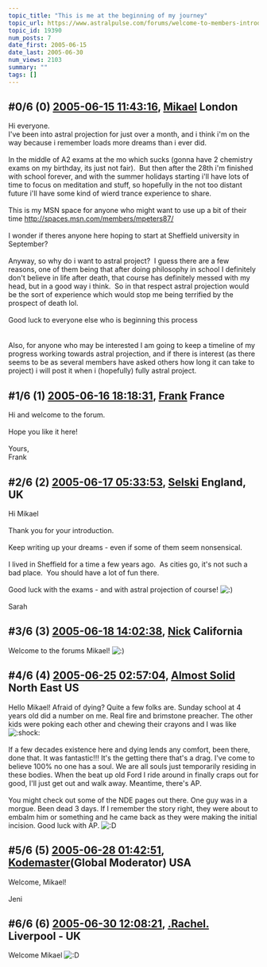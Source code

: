 ```yaml
---
topic_title: "This is me at the beginning of my journey"
topic_url: https://www.astralpulse.com/forums/welcome-to-members-introductions!/this-is-me-at-the-beginning-of-my-journey
topic_id: 19390
num_posts: 7
date_first: 2005-06-15
date_last: 2005-06-30
num_views: 2103
summary: ""
tags: []
---
```


## \#0/6 (0) [2005-06-15 11:43:16](https://www.astralpulse.com/forums/index.php?msg=166703), [Mikael](https://www.astralpulse.com/forums/profile/?u=9219) London ##
<section>
Hi everyone.
<br>
I've been into astral projection for just over a month, and i think i'm on the way because i remember loads more dreams than i ever did.
<br>
<br>
In the middle of A2 exams at the mo which sucks (gonna have 2 chemistry exams on my birthday, its just not fair).  But then after the 28th i'm finished with school forever, and with the summer holidays starting i'll have lots of time to focus on meditation and stuff, so hopefully in the not too distant future i'll have some kind of wierd trance experience to share.
<br>
<br>
This is my MSN space for anyone who might want to use up a bit of their time
<a class="bbc_link" href="http://spaces.msn.com/members/mpeters87/" rel="noopener" target="_blank">
 http://spaces.msn.com/members/mpeters87/
</a>
<br>
<br>
I wonder if theres anyone here hoping to start at Sheffield university in September?
<br>
<br>
Anyway, so why do i want to astral project?  I guess there are a few reasons, one of them being that after doing philosophy in school I definitely don't believe in life after death, that course has definitely messed with my head, but in a good way i think.  So in that respect astral projection would be the sort of experience which would stop me being terrified by the prospect of death lol.
<br>
<br>
Good luck to everyone else who is beginning this process
<br>
<br>
<br>
Also, for anyone who may be interested I am going to keep a timeline of my progress working towards astral projection, and if there is interest (as there seems to be as several members have asked others how long it can take to project) i will post it when i (hopefully) fully astral project.
</section>

## \#1/6 (1) [2005-06-16 18:18:31](https://www.astralpulse.com/forums/index.php?msg=166902), [Frank](https://www.astralpulse.com/forums/profile/?u=359) France ##
<section>
Hi and welcome to the forum.
<br>
<br>
Hope you like it here!
<br>
<br>
Yours,
<br>
Frank
</section>

## \#2/6 (2) [2005-06-17 05:33:53](https://www.astralpulse.com/forums/index.php?msg=166950), [Selski](https://www.astralpulse.com/forums/profile/?u=6012) England, UK ##
<section>
Hi Mikael
<br>
<br>
Thank you for your introduction.
<br>
<br>
Keep writing up your dreams - even if some of them seem nonsensical.
<br>
<br>
I lived in Sheffield for a time a few years ago.  As cities go, it's not such a bad place.  You should have a lot of fun there.
<br>
<br>
Good luck with the exams - and with astral projection of course!
<img alt=":)" class="smiley" src="https://www.astralpulse.com/forums/Smileys/fugue/smiley.png" title="Smiley"/>
<br>
<br>
Sarah
</section>

## \#3/6 (3) [2005-06-18 14:02:38](https://www.astralpulse.com/forums/index.php?msg=167101), [Nick](https://www.astralpulse.com/forums/profile/?u=2080) California ##
<section>
Welcome to the forums Mikael!
<img alt=":)" class="smiley" src="https://www.astralpulse.com/forums/Smileys/fugue/smiley.png" title="Smiley"/>
</section>

## \#4/6 (4) [2005-06-25 02:57:04](https://www.astralpulse.com/forums/index.php?msg=167891), [Almost Solid](https://www.astralpulse.com/forums/profile/?u=9296) North East US ##
<section>
Hello Mikael! Afraid of dying? Quite a few folks are. Sunday school at 4 years old did a number on me. Real fire and brimstone preacher. The other kids were poking each other and chewing their crayons and I was like
<img alt=":shock:" class="smiley" src="https://www.astralpulse.com/forums/Smileys/fugue/shocked.png" title="Shocked"/>
<br>
<br>
If a few decades existence here and dying lends any comfort, been there, done that. It was fantastic!!! It's the getting there that's a drag. I've come to believe 100% no one has a soul. We are all souls just temporarily residing in these bodies. When the beat up old Ford I ride around in finally craps out for good, I'll just get out and walk away. Meantime, there's AP.
<br>
<br>
You might check out some of the NDE pages out there. One guy was in a morgue. Been dead 3 days. If I remember the story right, they were about to embalm him or something and he came back as they were making the initial incision. Good luck with AP.
<img alt=":D" class="smiley" src="https://www.astralpulse.com/forums/Smileys/fugue/cheesy.png" title="Cheesy"/>
</section>

## \#5/6 (5) [2005-06-28 01:42:51](https://www.astralpulse.com/forums/index.php?msg=168255), [Kodemaster](https://www.astralpulse.com/forums/profile/?u=426)(Global Moderator) USA ##
<section>
Welcome, Mikael!
<br>
<br>
Jeni
</section>

## \#6/6 (6) [2005-06-30 12:08:21](https://www.astralpulse.com/forums/index.php?msg=168511), [.Rachel.](https://www.astralpulse.com/forums/profile/?u=8982) Liverpool - UK ##
<section>
Welcome Mikael
<img alt=":D" class="smiley" src="https://www.astralpulse.com/forums/Smileys/fugue/cheesy.png" title="Cheesy"/>
</section>